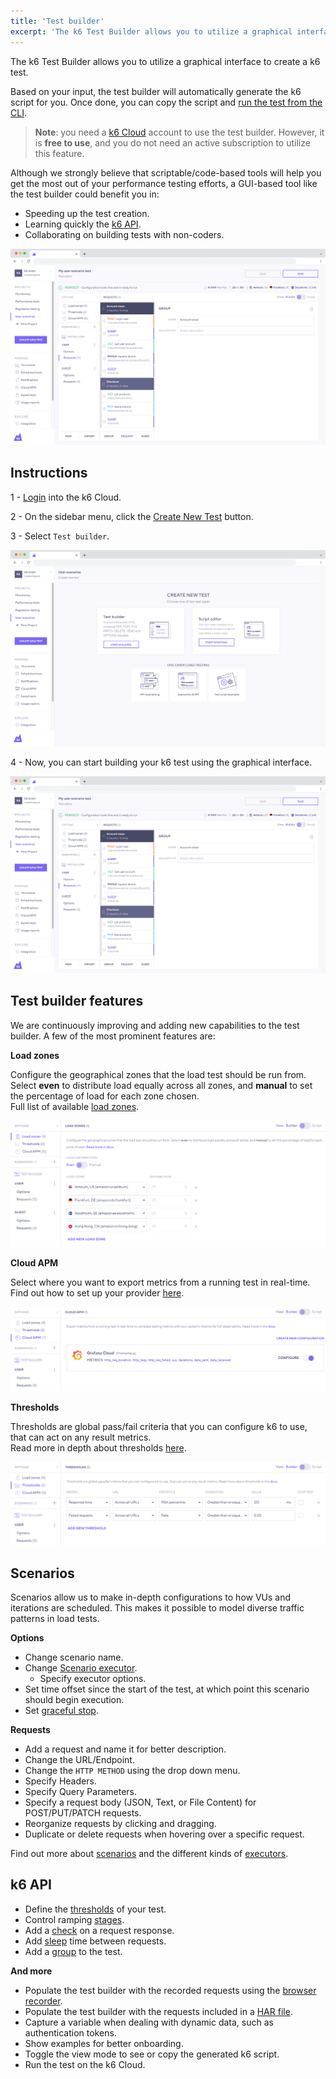 ```yaml
---
title: 'Test builder'
excerpt: 'The k6 Test Builder allows you to utilize a graphical interface to create a k6 test.'
---
```


The k6 Test Builder allows you to utilize a graphical interface to create a k6 test.

Based on your input, the test builder will automatically generate the k6 script for you. Once done, you can copy the script and [run the test from the CLI](/getting-started/running-k6).

> **Note**: you need a [k6 Cloud](/cloud) account to use the test builder. However, it is **free to use**, and you do not need an active subscription to utilize this feature.

Although we strongly believe that scriptable/code-based tools will help you get the most out of your performance testing efforts, a GUI-based tool like the test builder could benefit you in:

- Speeding up the test creation.
- Learning quickly the [k6 API](/javascript-api).
- Collaborating on building tests with non-coders.

![k6 Test Builder](images/test-builder.png)

## Instructions

1 - [Login](https://app.k6.io/account/login) into the k6 Cloud.

2 - On the sidebar menu, click the [Create New Test](https://app.k6.io/tests/new) button.

3 - Select `Test builder`.

![k6 Test Builder](images/create-new-test.png)

4 - Now, you can start building your k6 test using the graphical interface.

![k6 Test Builder](images/test-builder.png)

## Test builder features

We are continuously improving and adding new capabilities to the test builder. A few of the most prominent features are:

**Load zones**

Configure the geographical zones that the load test should be run from. Select **even** to distribute load equally across all zones, and **manual** to set the percentage of load for each zone chosen.  
Full list of available [load zones](/cloud/creating-and-running-a-test/cloud-tests-from-the-cli#list-of-supported-load-zones).

![Test Builder - Load Zones UI](images/load-zones.png)

**Cloud APM**

Select where you want to export metrics from a running test in real-time.  
Find out how to set up your provider [here](/cloud/integrations/cloud-apm/).

![Test Builder - Cloud APM UI](images/cloud-apm.png)

**Thresholds**

Thresholds are global pass/fail criteria that you can configure k6 to use, that can act on any result metrics.  
Read more in depth about thresholds [here](/using-k6/thresholds/).

![Test Builder - Thresholds UI](images/thresholds.png)

## Scenarios

Scenarios allow us to make in-depth configurations to how VUs and iterations are scheduled. This makes it possible to model diverse traffic patterns in load tests.

**Options**

- Change scenario name.
- Change [Scenario executor](/using-k6/scenarios/executors).
  - Specify executor options.
- Set time offset since the start of the test, at which point this scenario should begin execution.
- Set [graceful stop](/using-k6/scenarios/graceful-stop/).

**Requests**

- Add a request and name it for better description.
- Change the URL/Endpoint.
- Change the `HTTP METHOD` using the drop down menu.
- Specify Headers.
- Specify Query Parameters.
- Specify a request body (JSON, Text, or File Content) for POST/PUT/PATCH requests.
- Reorganize requests by clicking and dragging.
- Duplicate or delete requests when hovering over a specific request.

Find out more about [scenarios](/using-k6/scenarios) and the different kinds of [executors](/using-k6/scenarios/executors).

## k6 API

- Define the [thresholds](/using-k6/thresholds) of your test.
- Control ramping [stages](/using-k6/options#stages).
- Add a [check](/javascript-api/k6/check-val-sets-tags) on a request response.
- Add [sleep](/javascript-api/k6/sleep-t) time between requests.
- Add a [group](/javascript-api/k6/group-name-fn) to the test.

**And more**

- Populate the test builder with the recorded requests using the [browser recorder](/test-authoring/recording-a-session/browser-recorder).
- Populate the test builder with the requests included in a [HAR file](<https://en.wikipedia.org/wiki/HAR_(file_format)>).
- Capture a variable when dealing with dynamic data, such as authentication tokens.
- Show examples for better onboarding.
- Toggle the view mode to see or copy the generated k6 script.
- Run the test on the k6 Cloud.
